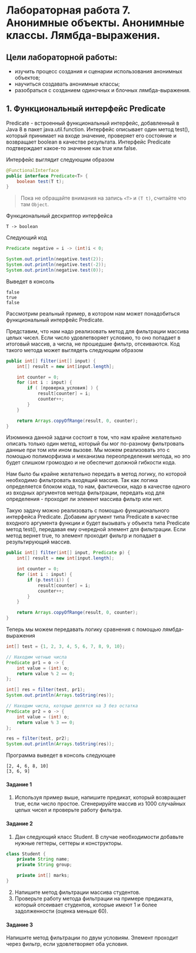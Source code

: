 # Лабораторная работа 7. Анонимные объекты. Анонимные классы. Лямбда-выражения.

## Цели лабораторной работы:
- изучить процесс создания и сценарии использования анонимных объектов;
- научиться создавать анонимные классы;
- разобраться с созданием одиночных и блочных лямбда-выражения.


## 1. Функциональный интерфейс Predicate

Predicate - встроенный функциональный интерфейс, добавленный в Java 8 в пакет java.util.function. Интерфейс описывает один метод test(), который принимает на входе значение, проверяет его состояние и возвращает boolean в качестве результата. Интерфейс Predicate подтверждает какое-то значение как true или false.

Интерфейс выглядит следующим образом

```java
@FunctionalInterface
public interface Predicate<T> {
    boolean test(T t);
}
```
> Пока не обращайте внимания на запись `<T>` и `(T t)`, считайте что там `Object`.

Функциональный дескриптор интерфейса
```
T -> boolean
```

Следующий код

```java
Predicate negative = i -> (int)i < 0;

System.out.println(negative.test(2));
System.out.println(negative.test(-2));
System.out.println(negative.test(0));
```
Выведет в консоль
```
false
true
false
```

Рассмотрим реальный пример, в котором нам может понадобиться функциональный интерфейс Predicate. 

Представим, что нам надо реализовать метод для фильтрации массива целых чисел. Если число удовлетворяет условию, то оно попадает в итоговый массив,
а числа, не прошедшие фильтр, отсеиваются. Код такого метода может выглядеть следующим образом

```java
public int[] filter(int[] input) {
    int[] result = new int[input.length];

    int counter = 0;
    for (int i : input) {
        if ( [проверка_условия] ) {
            result[counter] = i;
            counter++;
        }
    }

    return Arrays.copyOfRange(result, 0, counter);
}
```

Изюминка данной задачи состоит в том, что нам крайне желательно описать только один метод, который бы мог по-разному фильтровать данные при том или ином вызове.
Мы можем реализовать это с помощью полиморфизма и механизма переопределения метода, но это будет слишком громоздко и не обеспечит должной гибкости кода.

Нам было бы крайне желательно передать в метод логику, по которой необходимо фильтровать входящий массив. Так как логика определяется блоком кода, то нам, фактически, надо в качестве одного из входных аргументов метода фильтрации, передать код для определения - проходит ли элемент массива фильтр или нет.

Такую задачу можно реализовать с помощью функционального интерфейса Predicate. Добавим аргумент типа Predicate в качестве входного аргумента функции и будет вызывать у объекта типа Predicate метод test(), передавая ему очередной элемент для фильтрации. Если метод вернет true, то элемент проходит фильтр и попадает в результирующий массив.

```java
public int[] filter(int[] input, Predicate p) {
    int[] result = new int[input.length];

    int counter = 0;
    for (int i : input) {
        if (p.test(i)) {
            result[counter] = i;
            counter++;
        }
    }

    return Arrays.copyOfRange(result, 0, counter);
}
```

Теперь мы можем передавать логику сравнения с помощью лямбда-выражения

```java
int[] test = {1, 2, 3, 4, 5, 6, 7, 8, 9, 10};

// Находим четные числа
Predicate pr1 = o -> {
    int value = (int) o;
    return value % 2 == 0;
};

int[] res = filter(test, pr1);
System.out.println(Arrays.toString(res));

// Находим числа, которые делятся на 3 без остатка
Predicate pr2 = o -> {
    int value = (int) o;
    return value % 3 == 0;
};

res = filter(test, pr2);
System.out.println(Arrays.toString(res));
```
Программа выведет в консоль следующее
```
[2, 4, 6, 8, 10]
[3, 6, 9]
```

#### Задание 1

1. Используя пример выше, напишите предикат, который возвращает true, если число простое. Сгенерируйте массив из 1000 случайных целых чисел и проверьте работу фильтра.

#### Задание 2

1. Дан следующий класс Student. В случае необходимости добавьте нужные геттеры, сеттеры и конструкторы.

```java
class Student {
    private String name;
    private String group;

    private int[] marks;
}
```

2. Напишите метод фильтрации массива студентов.
3. Проверьте работу метода фильтрации на примере предиката, который отсеивает студентов, которые имеют 1 и более задолженности (оценка меньше 60).

#### Задание 3

Напишите метод фильтрации по двум условиям. Элемент проходит через фильтр, если удовлетворяет оба условия.
